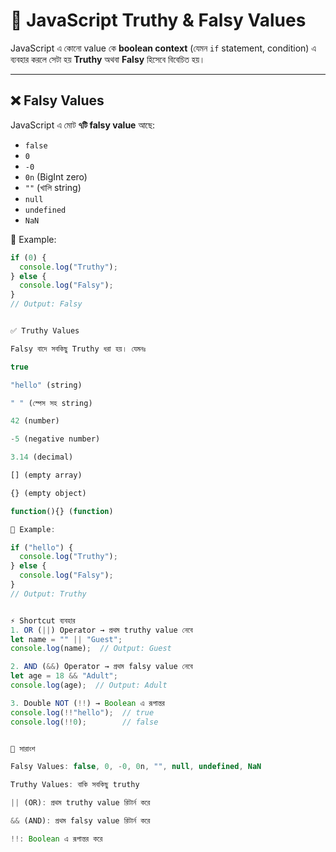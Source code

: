 # 🔑 JavaScript Truthy & Falsy Values

JavaScript এ কোনো value কে **boolean context** (যেমন `if` statement, condition) এ ব্যবহার করলে সেটা হয় **Truthy** অথবা **Falsy** হিসেবে বিবেচিত হয়।  

---

## ❌ Falsy Values
JavaScript এ মোট **৭টি falsy value** আছে:

- `false`
- `0`
- `-0`
- `0n` (BigInt zero)
- `""` (খালি string)
- `null`
- `undefined`
- `NaN`

📌 Example:
```javascript
if (0) {
  console.log("Truthy");
} else {
  console.log("Falsy");
}
// Output: Falsy


✅ Truthy Values

Falsy বাদে সবকিছু Truthy ধরা হয়। যেমনঃ

true

"hello" (string)

" " (স্পেস সহ string)

42 (number)

-5 (negative number)

3.14 (decimal)

[] (empty array)

{} (empty object)

function(){} (function)

📌 Example:

if ("hello") {
  console.log("Truthy");
} else {
  console.log("Falsy");
}
// Output: Truthy


⚡ Shortcut ব্যবহার
1. OR (||) Operator → প্রথম truthy value নেবে
let name = "" || "Guest";
console.log(name);  // Output: Guest

2. AND (&&) Operator → প্রথম falsy value নেবে
let age = 18 && "Adult";
console.log(age);  // Output: Adult

3. Double NOT (!!) → Boolean এ রূপান্তর
console.log(!!"hello");  // true
console.log(!!0);        // false


📝 সারাংশ

Falsy Values: false, 0, -0, 0n, "", null, undefined, NaN

Truthy Values: বাকি সবকিছু truthy

|| (OR): প্রথম truthy value রিটার্ন করে

&& (AND): প্রথম falsy value রিটার্ন করে

!!: Boolean এ রূপান্তর করে